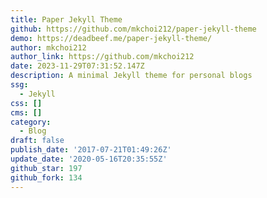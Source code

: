 ```yaml
---
title: Paper Jekyll Theme
github: https://github.com/mkchoi212/paper-jekyll-theme
demo: https://deadbeef.me/paper-jekyll-theme/
author: mkchoi212
author_link: https://github.com/mkchoi212
date: 2023-11-29T07:31:52.147Z
description: A minimal Jekyll theme for personal blogs
ssg:
  - Jekyll
css: []
cms: []
category:
  - Blog
draft: false
publish_date: '2017-07-21T01:49:26Z'
update_date: '2020-05-16T20:35:55Z'
github_star: 197
github_fork: 134
---
```

